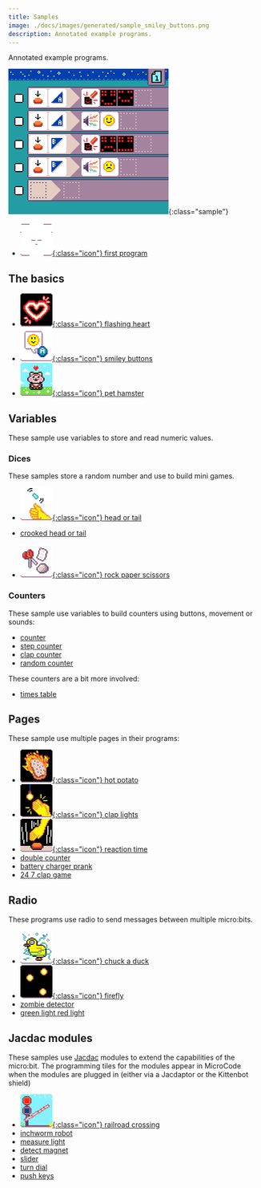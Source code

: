 ```yaml
---
title: Samples
image: ./docs/images/generated/sample_smiley_buttons.png
description: Annotated example programs.
---
```


Annotated example programs.

![Smiley Buttons MicroCode program](./images/generated/sample_smiley_buttons.png){:class="sample"}

-   [![new program](./images/generated/icon_new_program.png){:class="icon"} first program](./samples/first-program)

## The basics

-   [![Flashing Heart icon](./images/generated/icon_sample_flashing_heart.png){:class="icon"} flashing heart](./samples/flashing-heart)
-   [![Smiley Buttons icon](./images/generated/icon_sample_smiley_buttons.png){:class="icon"} smiley buttons](./samples/smiley-buttons)
-   [![Pet hamster icon](./images/generated/icon_sample_pet_hamster.png){:class="icon"} pet hamster](./samples/pet-hamster)

## Variables

These sample use variables to store and read numeric values.

### Dices

These samples store a random number and use to build mini games.

-   [![Head or tail icon](./images/generated/icon_sample_head_or_tail.png){:class="icon"} head or tail](./samples/head-or-tail)
-   [crooked head or tail](./samples/crooked-head-or-tail)

-   [![Rock Paper Scissors icon](./images/generated/icon_sample_rock_paper_scissors.png){:class="icon"} rock paper scissors](./samples/rock-paper-scissors)

### Counters

These sample use variables to build counters using buttons, movement or sounds:

-   [counter](./samples/counter)
-   [step counter](./samples/step-counter)
-   [clap counter](./samples/clap-counter)
-   [random counter](./samples/random-counter)

These counters are a bit more involved:

-   [times table](./samples/times-table)

## Pages

These sample use multiple pages in their programs:

-   [![Hot potato icon](./images/generated/icon_hot_potato.png){:class="icon"} hot potato](./samples/hot-potato)
-   [![Clap lights icon](./images/generated/icon_sample_clap_lights.png){:class="icon"} clap lights](./samples/clap-lights)
-   [![reaction time](./images/generated/icon_reaction_time.png){:class="icon"} reaction time](./samples/reaction-time)
-   [double counter](./samples/double-counter)
-   [battery charger prank](./samples/battery-charger-prank)
-   [24 7 clap game](./samples/24-7-clap)

## Radio

These programs use radio to send messages between multiple
micro:bits.

-   [![Chuck a duck icon](./images/generated/icon_sample_chuck_a_duck.png){:class="icon"} chuck a duck](./samples/chuck-a-duck)
-   [![Firefly icon](./images/generated/icon_sample_firefly.png){:class="icon"} firefly](./samples/firefly)
-   [zombie detector](./samples/zombie-detector)
-   [green light red light](./samples/green-light-red-light)

## Jacdac modules

These samples use [Jacdac](https://aka.ms/jacdac) modules to extend the capabilities of the
micro:bit. The programming tiles for the modules appear in MicroCode when the modules are
plugged in (either via a Jacdaptor or the Kittenbot shield)

-   [![railroad crossing](./images/generated/icon_railroad_crossing.png){:class="icon"} railroad crossing](./samples/railroad-crossing)
-   [inchworm robot](./samples/inchworm)
-   [measure light](./samples/light-levels)
-   [detect magnet](./samples/magnet-levels)
-   [slider](./samples)
-   [turn dial](./samples)
-   [push keys](./samples)
